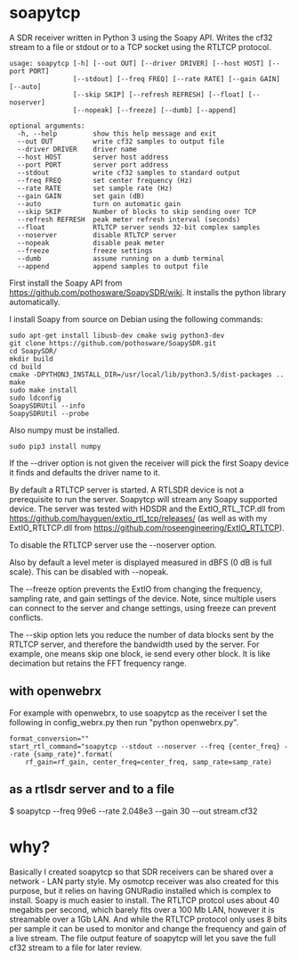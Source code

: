 # soapytcp

A SDR receiver written in Python 3 using the Soapy API. Writes the cf32 stream to a file or stdout or to a TCP socket using the RTLTCP protocol.

```
usage: soapytcp [-h] [--out OUT] [--driver DRIVER] [--host HOST] [--port PORT]
                [--stdout] [--freq FREQ] [--rate RATE] [--gain GAIN] [--auto]
                [--skip SKIP] [--refresh REFRESH] [--float] [--noserver]
                [--nopeak] [--freeze] [--dumb] [--append]

optional arguments:
  -h, --help         show this help message and exit
  --out OUT          write cf32 samples to output file
  --driver DRIVER    driver name
  --host HOST        server host address
  --port PORT        server port address
  --stdout           write cf32 samples to standard output
  --freq FREQ        set center frequency (Hz)
  --rate RATE        set sample rate (Hz)
  --gain GAIN        set gain (dB)
  --auto             turn on automatic gain
  --skip SKIP        Number of blocks to skip sending over TCP
  --refresh REFRESH  peak meter refresh interval (seconds)
  --float            RTLTCP server sends 32-bit complex samples
  --noserver         disable RTLTCP server
  --nopeak           disable peak meter
  --freeze           freeze settings
  --dumb             assume running on a dumb terminal
  --append           append samples to output file
```

First install the Soapy API from https://github.com/pothosware/SoapySDR/wiki.  It installs
the python library automatically.

I install Soapy from source on Debian using the following commands:

```
sudo apt-get install libusb-dev cmake swig python3-dev
git clone https://github.com/pothosware/SoapySDR.git
cd SoapySDR/
mkdir build
cd build
cmake -DPYTHON3_INSTALL_DIR=/usr/local/lib/python3.5/dist-packages ..
make
sudo make install
sudo ldconfig
SoapySDRUtil --info
SoapySDRUtil --probe     
```

Also numpy must be installed.

```
sudo pip3 install numpy
```

If the --driver option is not given the receiver will pick the first 
Soapy device it finds and defaults the driver name to it.

By default a RTLTCP server is started.  A RTLSDR device is not a prerequisite
to run the server.  Soapytcp will stream any Soapy supported device.  The
server was tested with HDSDR and the ExtIO\_RTL\_TCP.dll from 
https://github.com/hayguen/extio_rtl_tcp/releases/ 
(as well as with my ExtIO\_RTLTCP.dll from https://github.com/roseengineering/ExtIO_RTLTCP).

To disable the RTLTCP server use the --noserver option.

Also by default a level meter is displayed measured in dBFS (0 dB is full scale).  This
can be disabled with --nopeak.

The --freeze option prevents the ExtIO from changing the frequency, sampling rate, and
gain settings of the device.  Note, since multiple users can connect to the server and change
settings, using freeze can prevent conflicts.

The --skip option lets you reduce the number of data blocks sent by
the RTLTCP server, and therefore the bandwidth used by the server.
For example, one means skip one block, ie send every other block.  It is like decimation 
but retains the FFT frequency range.

## with openwebrx

For example with openwebrx, to use soapytcp as the receiver I set the following
in config\_webrx.py then run "python openwebrx.py".

```
format_conversion=""
start_rtl_command="soapytcp --stdout --noserver --freq {center_freq} --rate {samp_rate}".format(
    rf_gain=rf_gain, center_freq=center_freq, samp_rate=samp_rate)
```

## as a rtlsdr server and to a file

$ soapytcp --freq 99e6 --rate 2.048e3 --gain 30 --out stream.cf32

# why?

Basically I created soapytcp so that SDR receivers can be shared over a network - LAN party
style.  My osmotcp receiver was also created for this purpose, but it relies on having
GNURadio installed which is complex to install.  Soapy is much easier to install.
The RTLTCP protcol uses about 40 megabits per second, which barely fits over
a 100 Mb LAN, however it is streamable over a 1Gb LAN.  And while the RTLTCP protocol 
only uses 8 bits per sample it can be used to monitor and change the frequency and gain of
a live stream.  The file output feature of soapytcp will let you save the full cf32 stream 
to a file for later review.







